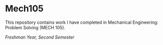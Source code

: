 # Mech105
This repository contains work I have completed in Mechanical Engineering: Problem Solving (MECH 105).

*Freshman Year, Second Semester*
